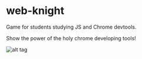 # web-knight

Game for students studying JS and Chrome devtools.

Show the power of the holy chrome developing tools!

![alt tag](https://lh3.googleusercontent.com/-Y9hCbY0fjaQ/AAAAAAAAAAI/AAAAAAAAAAA/GplWg0HKsQU/photo.jpg)
